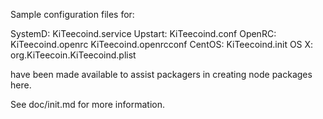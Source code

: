 Sample configuration files for:

SystemD: KiTeecoind.service
Upstart: KiTeecoind.conf
OpenRC:  KiTeecoind.openrc
         KiTeecoind.openrcconf
CentOS:  KiTeecoind.init
OS X:    org.KiTeecoin.KiTeecoind.plist

have been made available to assist packagers in creating node packages here.

See doc/init.md for more information.
